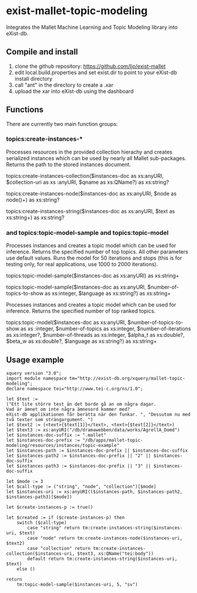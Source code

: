 exist-mallet-topic-modeling
===========================

Integrates the Mallet Machine Learning and Topic Modeling library into eXist-db.

## Compile and install

1. clone the github repository: https://github.com/ljo/exist-mallet
2. edit local.build.properties and set exist.dir to point to your eXist-db install directory
3. call "ant" in the directory to create a .xar
4. upload the xar into eXist-db using the dashboard

## Functions

There are currently two main function groups:

### topics:create-instances-*

Processes resources in the provided collection hierachy and creates serialized instances which can be used by nearly all Mallet sub-packages. Returns the path to the stored instances document.

topics:create-instances-collection($instances-doc as xs:anyURI, $collection-uri as xs
:anyURI, $qname as xs:QName?) as xs:string?

topics:create-instances-node($instances-doc as xs:anyURI, $node as node()+) as 
xs:string?

topics:create-instances-string($instances-doc as xs:anyURI, $text as xs:string+) 
as xs:string?

###   and topics:topic-model-sample and topics:topic-model
Processes instances and creates a topic model which can be used for inference. Returns the specified number of top topics. All other parameters use default values. Runs the model for 50 iterations and stops (this is for testing only, for real applications, use 1000 to 2000 iterations).

topics:topic-model-sample($instances-doc as xs:anyURI) as xs:string+

topics:topic-model-sample($instances-doc as xs:anyURI, $number-of-topics-to-show 
as xs:integer, $language as xs:string?) as xs:string+

Processes instances and creates a topic model which can be used for inference. Returns the specified number of top ranked topics.

topics:topic-model($instances-doc as xs:anyURI, $number-of-topics-to-show as xs
:integer, $number-of-topics as xs:integer, $number-of-iterations as xs:integer?, 
$number-of-threads as xs:integer, $alpha_t as xs:double?, $beta_w as xs:double?, 
$language as xs:string?) as xs:string+



## Usage example

```xquery
xquery version "3.0";
import module namespace tm="http://exist-db.org/xquery/mallet-topic-modeling";
declare namespace tei="http://www.tei-c.org/ns/1.0";

let $text := 
("Ett lite större test än det borde gå an om några dagar. 
Vad är ämnet om inte några ämnesord kommer med? 
eXist-db applikationen får berätta när den funkar. ", "Dessutom nu med två texter som strängargument. ")
let $text2 := (<text>{$text[1]}</text>, <text>{$text[2]}</text>)
let $text3 := xs:anyURI("/db/dramawebben/data/works/AgrellA_Domd")
let $instances-doc-suffix := ".mallet"
let $instances-doc-prefix := "/db/apps/mallet-topic-modeling/resources/instances/topic-example"
let $instances-path := $instances-doc-prefix || $instances-doc-suffix
let $instances-path2 := $instances-doc-prefix || "2" || $instances-doc-suffix
let $instances-path3 := $instances-doc-prefix || "3" || $instances-doc-suffix

let $mode := 3
let $call-type := ("string", "node", "collection")[$mode]
let $instances-uri := xs:anyURI(($instances-path, $instances-path2, $instances-path3)[$mode])

let $create-instances-p := true()

let $created := if ($create-instances-p) then 
    switch ($call-type)
        case "string" return tm:create-instances-string($instances-uri, $text)
        case "node" return tm:create-instances-node($instances-uri, $text2)
        case "collection" return tm:create-instances-collection($instances-uri, $text3, xs:QName("tei:body"))
        default return tm:create-instances-string($instances-uri, $text)
    else ()
    
return
    tm:topic-model-sample($instances-uri, 5, "sv")
```
